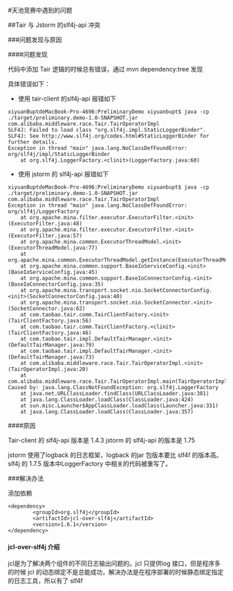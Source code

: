 #天池竞赛中遇到的问题

##Tair 与 Jstorm 的slf4j-api 冲突

###问题发现与原因

####问题发现

代码中添加 Tair 逻辑的时候总有错误，通过 mvn dependency:tree 发现

具体错误如下：

* 使用 tair-client 的slf4j-api 报错如下
  
```
xiyuanBuptdeMacBook-Pro-4696:PreliminaryDemo xiyuanbupt$ java -cp ./target/preliminary.demo-1.0-SNAPSHOT.jar com.alibaba.middleware.race.Tair.TairOperatorImpl
SLF4J: Failed to load class "org.slf4j.impl.StaticLoggerBinder".
SLF4J: See http://www.slf4j.org/codes.html#StaticLoggerBinder for further details.
Exception in thread "main" java.lang.NoClassDefFoundError: org/slf4j/impl/StaticLoggerBinder
	at org.slf4j.LoggerFactory.<clinit>(LoggerFactory.java:60)
```  

* 使用 jstorm 的 slf4j-api 报错如下 

``` 
xiyuanBuptdeMacBook-Pro-4696:PreliminaryDemo xiyuanbupt$ java -cp ./target/preliminary.demo-1.0-SNAPSHOT.jar com.alibaba.middleware.race.Tair.TairOperatorImpl
Exception in thread "main" java.lang.NoClassDefFoundError: org/slf4j/LoggerFactory
	at org.apache.mina.filter.executor.ExecutorFilter.<init>(ExecutorFilter.java:48)
	at org.apache.mina.filter.executor.ExecutorFilter.<init>(ExecutorFilter.java:57)
	at org.apache.mina.common.ExecutorThreadModel.<init>(ExecutorThreadModel.java:77)
	at org.apache.mina.common.ExecutorThreadModel.getInstance(ExecutorThreadModel.java:65)
	at org.apache.mina.common.support.BaseIoServiceConfig.<init>(BaseIoServiceConfig.java:45)
	at org.apache.mina.common.support.BaseIoConnectorConfig.<init>(BaseIoConnectorConfig.java:35)
	at org.apache.mina.transport.socket.nio.SocketConnectorConfig.<init>(SocketConnectorConfig.java:40)
	at org.apache.mina.transport.socket.nio.SocketConnector.<init>(SocketConnector.java:62)
	at com.taobao.tair.comm.TairClientFactory.<init>(TairClientFactory.java:56)
	at com.taobao.tair.comm.TairClientFactory.<clinit>(TairClientFactory.java:46)
	at com.taobao.tair.impl.DefaultTairManager.<init>(DefaultTairManager.java:79)
	at com.taobao.tair.impl.DefaultTairManager.<init>(DefaultTairManager.java:73)
	at com.alibaba.middleware.race.Tair.TairOperatorImpl.<init>(TairOperatorImpl.java:20)
	at com.alibaba.middleware.race.Tair.TairOperatorImpl.main(TairOperatorImpl.java:69)
Caused by: java.lang.ClassNotFoundException: org.slf4j.LoggerFactory
	at java.net.URLClassLoader.findClass(URLClassLoader.java:381)
	at java.lang.ClassLoader.loadClass(ClassLoader.java:424)
	at sun.misc.Launcher$AppClassLoader.loadClass(Launcher.java:331)
	at java.lang.ClassLoader.loadClass(ClassLoader.java:357)
``` 
####原因

Tair-client 的 slf4j-api 版本是 1.4.3
jstorm 的 slf4j-api 的版本是 1.75  

jstorm 使用了logback 的日志框架，logback 的jar 包版本要比 slf4f 的版本高。 slf4j 的 1.7.5 版本中LoggerFactory 中相关的代码被重写了。


###解决办法

添加依赖  

```
<dependency>
        <groupId>org.slf4j</groupId>
        <artifactId>jcl-over-slf4j</artifactId>
        <version>1.6.1</version>
</dependency>
```  

#### jcl-over-slf4j 介绍

jcl是为了解决两个组件的不同日志输出问题的。jcl 只提供log 接口，但是程序多的时候 jcl 的动态绑定不是总能成功，解决办法是在程序部署的时候静态绑定指定的日志工具，所以有了 slf4f

